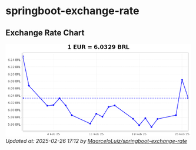 # springboot-exchange-rate

<!-- EXCHANGE-RATE-START -->
## Exchange Rate Chart

![Exchange Rate Chart](charts/chart.png)*Updated at: 2025-02-26 17:12 by [MaarceloLuiz/springboot-exchange-rate](https://github.com/MaarceloLuiz/springboot-exchange-rate)*


<!-- EXCHANGE-RATE-END -->